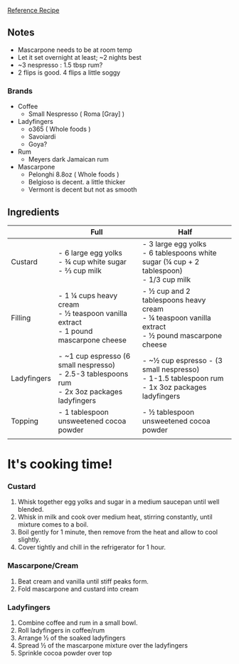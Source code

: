 [Reference Recipe](https://www.allrecipes.com/recipe/21412/tiramisu-ii/ )
 
## Notes
- Mascarpone needs to be at room temp
- Let it set overnight at least; ~2 nights best 
- ~3 nespresso : 1.5 tbsp rum? 
- 2 flips is good.  4 flips a little soggy 

### Brands
- Coffee 
  - Small Nespresso ( Roma [Gray] )
- Ladyfingers
  - o365 ( Whole foods )
  - Savoiardi
  - Goya?
- Rum 
  - Meyers dark Jamaican rum 
- Mascarpone  
  - Pelonghi 8.8oz ( Whole foods )
  - Belgioso is decent.  a little thicker
  - Vermont is decent but not as smooth

## Ingredients
|             |                 Full                                  |                    Half                  |
|-------------|-------------------------------------------------------|------------------------------------------|
| Custard     |- 6 large egg yolks <br /> - ¾ cup white sugar <br /> - ⅔ cup milk |- 3 large egg yolks <br /> - 6 tablespoons  white sugar (¼ cup + 2 tablespoon) <br /> - 1/3 cup milk |
| Filling     |- 1 ¼ cups heavy cream <br /> - ½ teaspoon vanilla extract <br /> - 1 pound mascarpone cheese | - ½ cup and 2 tablespoons heavy cream <br /> - ¼ teaspoon vanilla extract <br /> - ½ pound mascarpone cheese
| Ladyfingers |- ~1 cup espresso (6 small nespresso) <br /> - 2.5-3 tablespoons rum <br /> - 2x 3oz packages ladyfingers | - ~½ cup espresso - (3 small nespresso) <br /> - 1-1.5 tablespoon rum <br /> - 1x 3oz packages ladyfingers
| Topping     | - 1 tablespoon unsweetened cocoa powder | - ½ tablespoon unsweetened cocoa powder
|             |                                         |                                         |

# It's cooking time!
### Custard 
1. Whisk together egg yolks and sugar in a medium saucepan until well blended.  
2. Whisk in milk and cook over medium heat, stirring constantly, until mixture comes to a boil. 
3. Boil gently for 1 minute, then remove from the heat and allow to cool slightly. 
4. Cover tightly and chill in the refrigerator for 1 hour. 

### Mascarpone/Cream 
1. Beat cream and vanilla until stiff peaks form. 
2. Fold mascarpone and custard into cream 

### Ladyfingers
1. Combine coffee and rum in a small bowl. 
2. Roll ladyfingers in coffee/rum
3. Arrange ½ of the soaked ladyfingers
4. Spread ½ of the mascarpone mixture over the ladyfingers
5. Sprinkle cocoa powder over top  